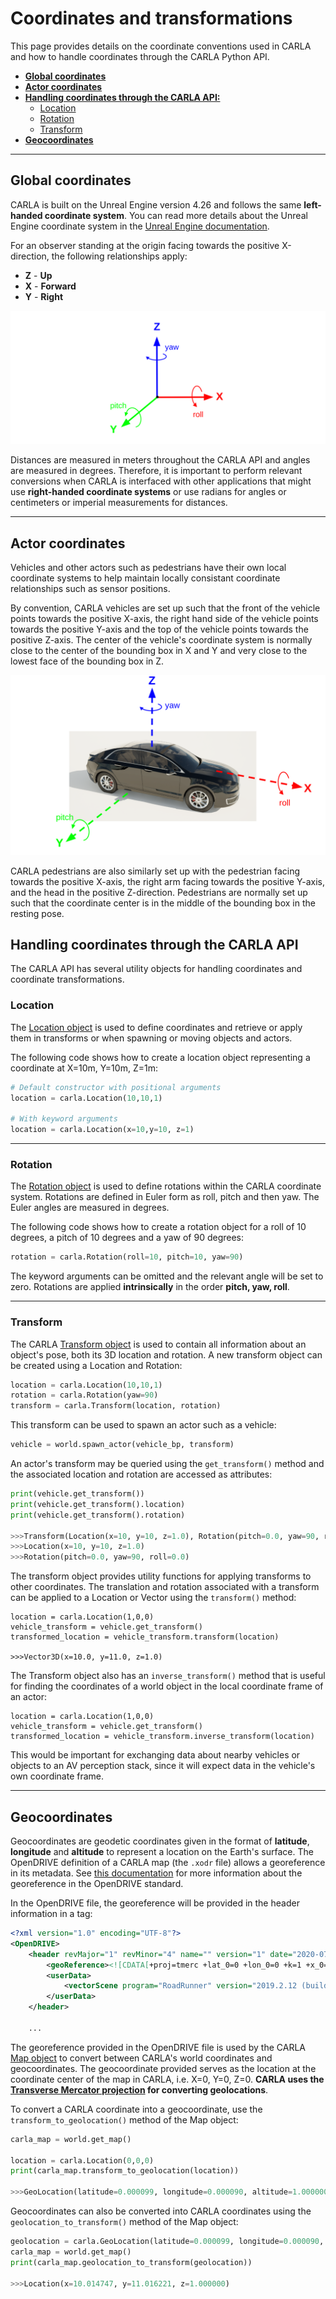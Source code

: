 # Coordinates and transformations

This page provides details on the coordinate conventions used in CARLA and how to handle coordinates through the CARLA Python API.

* __[Global coordinates](#global-coordinates)__
* __[Actor coordinates](#actor-coordinates)__
* __[Handling coordinates through the CARLA API:](#handling-coordinates-through-the-carla-api)__
    * [Location](#location)
    * [Rotation](#rotation)
    * [Transform](#transform)
* __[Geocoordinates](#geocoordinates)__

---

## Global coordinates

CARLA is built on the Unreal Engine version 4.26 and follows the same **left-handed coordinate system**. You can read more details about the Unreal Engine coordinate system in the [Unreal Engine documentation](https://dev.epicgames.com/documentation/en-us/unreal-engine/coordinate-system-and-spaces-in-unreal-engine).

For an observer standing at the origin facing towards the positive X-direction, the following relationships apply:

* **Z** - **Up**
* **X** - **Forward**
* **Y** - **Right**

![carla_lh_coordinates](img/carla_left_handed_coordinates.png)

Distances are measured in meters throughout the CARLA API and angles are measured in degrees. Therefore, it is important to perform relevant conversions when CARLA is interfaced with other applications that might use **right-handed coordinate systems** or use radians for angles or centimeters or imperial measurements for distances. 

---

## Actor coordinates

Vehicles and other actors such as pedestrians have their own local coordinate systems to help maintain locally consistant coordinate relationships such as sensor positions.

By convention, CARLA vehicles are set up such that the front of the vehicle points towards the positive X-axis, the right hand side of the vehicle points towards the positive Y-axis and the top of the vehicle points towards the positive Z-axis. The center of the vehicle's coordinate system is normally close to the center of the bounding box in X and Y and very close to the lowest face of the bounding box in Z. 

![carla_vehicle_coordinates](img/carla_vehicle_axes.png)

CARLA pedestrians are also similarly set up with the pedestrian facing towards the positive X-axis, the right arm facing towards the positive Y-axis, and the head in the positive Z-direction. Pedestrians are normally set up such that the coordinate center is in the middle of the bounding box in the resting pose. 

## Handling coordinates through the CARLA API

The CARLA API has several utility objects for handling coordinates and coordinate transformations. 

### Location

The [Location object](python_api.md#carlalocation) is used to define coordinates and retrieve or apply them in transforms or when spawning or moving objects and actors. 

The following code shows how to create a location object representing a coordinate at X=10m, Y=10m, Z=1m:

```py
# Default constructor with positional arguments
location = carla.Location(10,10,1)

# With keyword arguments
location = carla.Location(x=10,y=10, z=1)
```

---

### Rotation

The [Rotation object](python_api.md#carlarotation) is used to define rotations within the CARLA coordinate system. Rotations are defined in Euler form as roll, pitch and then yaw. The Euler angles are measured in degrees. 

The following code shows how to create a rotation object for a roll of 10 degrees, a pitch of 10 degrees and a yaw of 90 degrees:

```py
rotation = carla.Rotation(roll=10, pitch=10, yaw=90)
```

The keyword arguments can be omitted and the relevant angle will be set to zero. Rotations are applied **intrinsically** in the order **pitch, yaw, roll**.

---

### Transform

The CARLA [Transform object](python_api.md#carlatransform) is used to contain all information about an object's pose, both its 3D location and rotation. A new transform object can be created using a Location and Rotation:

```py
location = carla.Location(10,10,1)
rotation = carla.Rotation(yaw=90)
transform = carla.Transform(location, rotation)
```

This transform can be used to spawn an actor such as a vehicle:

```py
vehicle = world.spawn_actor(vehicle_bp, transform)
```

An actor's transform may be queried using the `get_transform()` method and the associated location and rotation are accessed as attributes:

```py
print(vehicle.get_transform())
print(vehicle.get_transform().location)
print(vehicle.get_transform().rotation)

>>>Transform(Location(x=10, y=10, z=1.0), Rotation(pitch=0.0, yaw=90, roll=0.0))
>>>Location(x=10, y=10, z=1.0)
>>>Rotation(pitch=0.0, yaw=90, roll=0.0)
```

The transform object provides utility functions for applying transforms to other coordinates. The translation and rotation associated with a transform can be applied to a Location or Vector using the `transform()` method:

```
location = carla.Location(1,0,0)
vehicle_transform = vehicle.get_transform()
transformed_location = vehicle_transform.transform(location)

>>>Vector3D(x=10.0, y=11.0, z=1.0)
```

The Transform object also has an `inverse_transform()` method that is useful for finding the coordinates of a world object in the local coordinate frame of an actor:

```
location = carla.Location(1,0,0)
vehicle_transform = vehicle.get_transform()
transformed_location = vehicle_transform.inverse_transform(location)
```

This would be important for exchanging data about nearby vehicles or objects to an AV perception stack, since it will expect data in the vehicle's own coordinate frame. 

---

## Geocoordinates

Geocoordinates are geodetic coordinates given in the format of **latitude**, **longitude** and **altitude** to represent a location on the Earth's surface. The OpenDRIVE definition of a CARLA map (the `.xodr` file) allows a georeference in its metadata. See [this documentation](https://releases.asam.net/OpenDRIVE/1.6.0/ASAM_OpenDRIVE_BS_V1-6-0.html#_georeferencing_in_opendrive) for more information about the georeference in the OpenDRIVE standard. 

In the OpenDRIVE file, the georeference will be provided in the header information in a <geoReference> tag:

```xml
<?xml version="1.0" encoding="UTF-8"?>
<OpenDRIVE>
    <header revMajor="1" revMinor="4" name="" version="1" date="2020-07-28T22:34:58" north="9.9112975471922624e+1" south="-1.7159821787367417e+2" east="1.4036590163241959e+2" west="-1.4497769211633769e+2" vendor="VectorZero">
        <geoReference><![CDATA[+proj=tmerc +lat_0=0 +lon_0=0 +k=1 +x_0=0 +y_0=0 +datum=WGS84 +units=m +geoidgrids=egm96_15.gtx +vunits=m +no_defs ]]></geoReference>
        <userData>
            <vectorScene program="RoadRunner" version="2019.2.12 (build 5161c1572)"/>
        </userData>
    </header>

    ...

```
        
The georeference provided in the OpenDRIVE file is used by the CARLA [Map object](python_api.md#carlamap) to convert between CARLA's world coordinates and geocoordinates. The geocoordinate provided serves as the location at the coordinate center of the map in CARLA, i.e. X=0, Y=0, Z=0. **CARLA uses the [Transverse Mercator projection](https://en.wikipedia.org/wiki/Transverse_Mercator_projection) for converting geolocations**. 

To convert a CARLA coordinate into a geocoordinate, use the `transform_to_geolocation()` method of the Map object:

```py
carla_map = world.get_map()

location = carla.Location(0,0,0)
print(carla_map.transform_to_geolocation(location))

>>>GeoLocation(latitude=0.000099, longitude=0.000090, altitude=1.000000)
```

Geocoordinates can also be converted into CARLA coordinates using the `geolocation_to_transform()` method of the Map object:

```py
geolocation = carla.GeoLocation(latitude=0.000099, longitude=0.000090, altitude=1.000000)
carla_map = world.get_map()
print(carla_map.geolocation_to_transform(geolocation))

>>>Location(x=10.014747, y=11.016221, z=1.000000)
```






